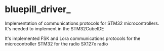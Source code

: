 # bluepill_driver_
Implementation of communications protocols for STM32 microcontrollers. It's needed to implement in the STM32CubeIDE

It's implemented FSK and Lora communications protocols for the microcontroller STM32 for the radio SX127x radio 
